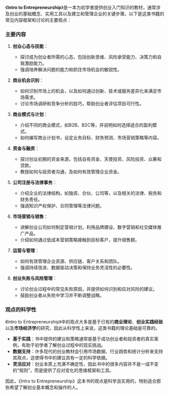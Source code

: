 《**Intro to Entrepreneurship**》是一本为初学者提供创业入门知识的教材，通常涉及创业的基础概念、实用工具以及建立和管理企业的关键步骤。以下是这类书籍的常见内容框架和讨论的主要观点：

### 主要内容
1. **创业心态与技能**：
   - 探讨成为创业者所需的心态，包括创新思维、风险承受能力、决策力和自我激励能力。
   - 强调培养解决问题的能力和抓住市场机会的敏锐性。

2. **商业机会识别**：
   - 如何识别市场上的机会，以及如何通过创新、技术或服务差异化来满足市场需求。
   - 讨论市场调研和竞争分析的技巧，帮助创业者评估项目可行性。

3. **商业模式与计划**：
   - 介绍不同的商业模式，如B2B、B2C等，并说明如何选择适合的盈利模式。
   - 如何编写商业计划书，设定业务目标、财务预测、市场营销策略等内容。

4. **资金与融资**：
   - 探讨创业初期的资金来源，包括自有资金、天使投资、风险投资、众筹和贷款。
   - 教授如何与投资者沟通，及如何有效管理企业资金。

5. **公司注册与法律事务**：
   - 介绍企业的法律结构，如独资、合伙、公司等，以及相关的法律、税务和财务责任。
   - 强调知识产权保护、合同管理等法律问题。

6. **市场营销与销售**：
   - 讲解创业公司如何制定营销计划，利用品牌建设、数字营销和社交媒体推广产品。
   - 介绍如何通过低成本营销策略接触到目标客户，提升销售额。

7. **运营与管理**：
   - 如何有效管理企业资源、供应链、客户关系和团队。
   - 强调持续改进、数据驱动决策和保持业务灵活性的必要性。

8. **创业失败与风险管理**：
   - 讨论创业过程中的常见失败原因，并提供如何识别和应对风险的建议。
   - 鼓励创业者从失败中学习并不断调整战略。

### 观点的科学性
《Intro to Entrepreneurship》中的观点大多是基于已有的**商业理论**、**创业实践经验**以及**市场经济学**的研究，因此从科学性上来说，这类书籍的理论基础是可靠的。

- **基于实践**：书中提供的建议和策略通常是基于成功创业者和投资者的真实案例，有助于初学者了解创业过程中的现实挑战。
- **数据支持**：许多现代的创业教材会引用市场数据、行业趋势和统计分析来支持其观点，这使得书中的建议具有一定的科学依据。
- **灵活应对**：创业本质上充满不确定性，因此书中的很多内容并不是一成不变的“规则”，而是提供了应对变化的思维框架和工具。

因此，《Intro to Entrepreneurship》这本书的观点是科学且实用的，特别适合那些希望了解创业基本概念和操作的人。